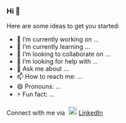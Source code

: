 ### Hi 👋



Here are some ideas to get you started:

- 🔭 I’m currently working on ...
- 🌱 I’m currently learning ...
- 👯 I’m looking to collaborate on ...
- 🤔 I’m looking for help with ...
- 💬 Ask me about ...
- 📫 How to reach me: ...
- 😄 Pronouns: ...
- ⚡ Fun fact: ...

Connect with me via &nbsp;<img width="20" src="https://avatars3.githubusercontent.com/u/357098?s=200&v=4"> <a href="https://[https://www.linkedin.com/in/sandeep-m-5b79a5275/](https://www.linkedin.com/in/sandeep-m-5b79a5275/)/" target="_blank">LinkedIn</a><br>


